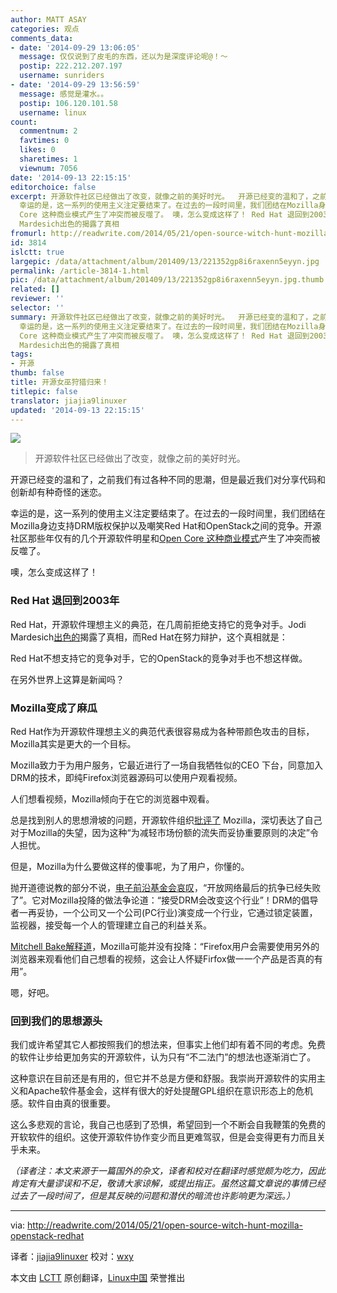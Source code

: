 ```yaml
---
author: MATT ASAY
categories: 观点
comments_data:
- date: '2014-09-29 13:06:05'
  message: 仅仅说到了皮毛的东西，还以为是深度评论呢@！～
  postip: 222.212.207.197
  username: sunriders
- date: '2014-09-29 13:56:59'
  message: 感觉是灌水。。
  postip: 106.120.101.58
  username: linux
count:
  commentnum: 2
  favtimes: 0
  likes: 0
  sharetimes: 1
  viewnum: 7056
date: '2014-09-13 22:15:15'
editorchoice: false
excerpt: 开源软件社区已经做出了改变，就像之前的美好时光。  开源已经变的温和了，之前我们有过各种不同的思潮，但是最近我们对分享代码和创新却有种奇怪的迷恋。
  幸运的是，这一系列的使用主义注定要结束了。在过去的一段时间里，我们团结在Mozilla身边支持DRM版权保护以及嘲笑Red Hat和OpenStack之间的竞争。开源社区那些年仅有的几个开源软件明星和Open
  Core 这种商业模式产生了冲突而被反噬了。 噢，怎么变成这样了！ Red Hat 退回到2003年 Red Hat，开源软件理想主义的典范，在几周前拒绝支持它的竞争对手。Jodi
  Mardesich出色的揭露了真相
fromurl: http://readwrite.com/2014/05/21/open-source-witch-hunt-mozilla-openstack-redhat
id: 3814
islctt: true
largepic: /data/attachment/album/201409/13/221352gp8i6raxenn5eyyn.jpg
permalink: /article-3814-1.html
pic: /data/attachment/album/201409/13/221352gp8i6raxenn5eyyn.jpg.thumb.jpg
related: []
reviewer: ''
selector: ''
summary: 开源软件社区已经做出了改变，就像之前的美好时光。  开源已经变的温和了，之前我们有过各种不同的思潮，但是最近我们对分享代码和创新却有种奇怪的迷恋。
  幸运的是，这一系列的使用主义注定要结束了。在过去的一段时间里，我们团结在Mozilla身边支持DRM版权保护以及嘲笑Red Hat和OpenStack之间的竞争。开源社区那些年仅有的几个开源软件明星和Open
  Core 这种商业模式产生了冲突而被反噬了。 噢，怎么变成这样了！ Red Hat 退回到2003年 Red Hat，开源软件理想主义的典范，在几周前拒绝支持它的竞争对手。Jodi
  Mardesich出色的揭露了真相
tags:
- 开源
thumb: false
title: 开源女巫狩猎归来！
titlepic: false
translator: jiajia9linuxer
updated: '2014-09-13 22:15:15'
---
```


![](/data/attachment/album/201409/13/221352gp8i6raxenn5eyyn.jpg)



> 
> 开源软件社区已经做出了改变，就像之前的美好时光。
> 
> 
> 


开源已经变的温和了，之前我们有过各种不同的思潮，但是最近我们对分享代码和创新却有种奇怪的迷恋。


幸运的是，这一系列的使用主义注定要结束了。在过去的一段时间里，我们团结在Mozilla身边支持DRM版权保护以及嘲笑Red Hat和OpenStack之间的竞争。开源社区那些年仅有的几个开源软件明星和[Open Core 这种商业模式](http://en.m.wikipedia.org/wiki/Open_core)产生了冲突而被反噬了。


噢，怎么变成这样了！


### Red Hat 退回到2003年


Red Hat，开源软件理想主义的典范，在几周前拒绝支持它的竞争对手。Jodi Mardesich[出色的](http://readwrite.com/2014/05/16/red-hat-openstack-mirantis-rhel-support)揭露了真相，而Red Hat在努力辩护，这个真相就是：


Red Hat不想支持它的竞争对手，它的OpenStack的竞争对手也不想这样做。


在另外世界上这算是新闻吗？


### Mozilla变成了麻瓜


Red Hat作为开源软件理想主义的典范代表很容易成为各种带颜色攻击的目标，Mozilla其实是更大的一个目标。


Mozilla致力于为用户服务，它最近进行了一场自我牺牲似的CEO 下台，同意加入DRM的技术，即纯Firefox浏览器源码可以使用户观看视频。


人们想看视频，Mozilla倾向于在它的浏览器中观看。


总是找到别人的思想滑坡的问题，开源软件组织[批评了](http://www.fsf.org/news/fsf-condemns-partnership-between-mozilla-and-adobe-to-support-digital-restrictions-management) Mozilla，深切表达了自己对于Mozilla的失望，因为这种“为减轻市场份额的流失而妥协重要原则的决定”令人担忧。


但是，Mozilla为什么要做这样的傻事呢，为了用户，你懂的。


抛开道德说教的部分不说，[电子前沿基金会哀叹](https://www.eff.org/deeplinks/2014/05/mozilla-and-drm)，“开放网络最后的抗争已经失败了”。它对Mozilla投降的做法争论道：“接受DRM会改变这个行业”！DRM的倡导者一再妥协，一个公司又一个公司(PC行业)演变成一个行业，它通过锁定装置，监视器，接受每一个人的管理建立自己的利益关系。


[Mitchell Bake解释道](https://blog.mozilla.org/blog/2014/05/14/drm-and-the-challenge-of-serving-users/)，Mozilla可能并没有投降：“Firefox用户会需要使用另外的浏览器来观看他们自己想看的视频，这会让人怀疑Firfox做一一个产品是否真的有用”。


嗯，好吧。


### 回到我们的思想源头


我们或许希望其它人都按照我们的想法来，但事实上他们却有着不同的考虑。免费的软件让步给更加务实的开源软件，认为只有“不二法门”的想法也逐渐消亡了。


这种意识在目前还是有用的，但它并不总是方便和舒服。我崇尚开源软件的实用主义和Apache软件基金会，这样有很大的好处提醒GPL组织在意识形态上的危机感。软件自由真的很重要。


这么多悲观的言论，我自己也感到了恐惧，希望回到一个不断会自我鞭策的免费的开软软件的组织。这使开源软件协作变少而且更难驾驭，但是会变得更有力而且关乎未来。


*（译者注：本文来源于一篇国外的杂文，译者和校对在翻译时感觉颇为吃力，因此肯定有大量谬误和不足，敬请大家谅解，或提出指正。虽然这篇文章说的事情已经过去了一段时间了，但是其反映的问题和潜伏的暗流也许影响更为深远。）*




---


via: <http://readwrite.com/2014/05/21/open-source-witch-hunt-mozilla-openstack-redhat> 


译者：[jiajia9linuxer](https://github.com/jiajia9linuxer) 校对：[wxy](https://github.com/wxy)


本文由 [LCTT](https://github.com/LCTT/TranslateProject) 原创翻译，[Linux中国](http://linux.cn/) 荣誉推出